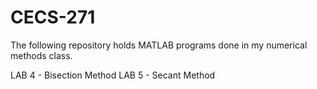 # CECS-271
The following repository holds MATLAB programs done in my numerical methods class.

LAB 4 - Bisection Method
LAB 5 - Secant Method 
